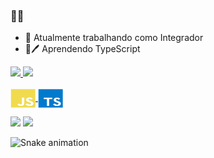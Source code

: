 ### 🐱‍👤

- 🔭 Atualmente trabalhando como Integrador
- 📒🖊 Aprendendo TypeScript


<div>
  <a href="https://github.com/VictorTarnovski">
  <img height="180em" src="https://github-readme-stats.vercel.app/api?username=VictorTarnovski&show_icons=true&theme=dark&include_all_commits=true&count_private=true"/>
  <img height="180em" src="https://github-readme-stats.vercel.app/api/top-langs/?username=VictorTarnovski&layout=compact&langs_count=7&theme=dark"/>
<div>
  
<div style="display: inline_block"><br>
  <img align="center" alt="Rafa-Js" height="30" width="40" src="https://raw.githubusercontent.com/devicons/devicon/master/icons/javascript/javascript-plain.svg">
  <img align="center" alt="Rafa-Ts" height="30" width="40" src="https://raw.githubusercontent.com/devicons/devicon/master/icons/typescript/typescript-plain.svg">
</div>    
  
<div> 
  
  <a href="https://www.linkedin.com/in/victor-tarnovski-ba5269236" target="_blank"><img src="https://img.shields.io/badge/-LinkedIn-%230077B5?style=for-the-badge&logo=linkedin&logoColor=white" target="_blank"></a> 
 <a href = "mailto:victorcruztarnovski@gmail.com"><img src="https://img.shields.io/badge/-Gmail-%23333?style=for-the-badge&logo=gmail&logoColor=white" target="_blank"></a>
  </div>
    
![Snake animation](https://github.com/VictorTarnovski/VictorTarnovski/blob/output/github-contribution-grid-snake.svg)
